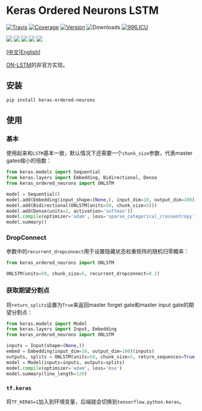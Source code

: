 # Keras Ordered Neurons LSTM

[![Travis](https://travis-ci.org/CyberZHG/keras-ordered-neurons.svg)](https://travis-ci.org/CyberZHG/keras-ordered-neurons)
[![Coverage](https://coveralls.io/repos/github/CyberZHG/keras-ordered-neurons/badge.svg?branch=master)](https://coveralls.io/github/CyberZHG/keras-ordered-neurons)
[![Version](https://img.shields.io/pypi/v/keras-ordered-neurons.svg)](https://pypi.org/project/keras-ordered-neurons/)
![Downloads](https://img.shields.io/pypi/dm/keras-ordered-neurons.svg)
[![996.ICU](https://img.shields.io/badge/license-Anti%20996-blue.svg)](https://996.icu) 

![](https://img.shields.io/badge/keras-tensorflow-blue.svg)
![](https://img.shields.io/badge/keras-theano-blue.svg)
![](https://img.shields.io/badge/keras-cntk-blue.svg)
![](https://img.shields.io/badge/keras-tf.keras-blue.svg)
![](https://img.shields.io/badge/keras-tf.keras/eager-blue.svg)

\[[中文](https://github.com/CyberZHG/keras-ordered-neurons/blob/master/README.zh-CN.md)|[English](https://github.com/CyberZHG/keras-ordered-neurons/blob/master/README.md)\]

[ON-LSTM](https://openreview.net/pdf?id=B1l6qiR5F7)的非官方实现。

## 安装

```bash
pip install keras-ordered-neurons
```

## 使用

### 基本

使用起来和`LSTM`基本一致，默认情况下还需要一个`chunk_size`参数，代表master gates缩小的倍数：

```python
from keras.models import Sequential
from keras.layers import Embedding, Bidirectional, Dense
from keras_ordered_neurons import ONLSTM

model = Sequential()
model.add(Embedding(input_shape=(None,), input_dim=10, output_dim=100))
model.add(Bidirectional(ONLSTM(units=50, chunk_size=5)))
model.add(Dense(units=2, activation='softmax'))
model.compile(optimizer='adam', loss='sparse_categorical_crossentropy')
model.summary()
```

### DropConnect

参数中的`recurrent_dropconnect`用于设置隐藏状态权重矩阵的随机归零概率：

```python
from keras_ordered_neurons import ONLSTM

ONLSTM(units=50, chunk_size=5, recurrent_dropconnect=0.2)
```

### 获取期望分割点

将`return_splits`设置为`True`来返回master forget gate和master input gate的期望分割点：

```python
from keras.models import Model
from keras.layers import Input, Embedding
from keras_ordered_neurons import ONLSTM

inputs = Input(shape=(None,))
embed = Embedding(input_dim=10, output_dim=100)(inputs)
outputs, splits = ONLSTM(units=50, chunk_size=5, return_sequences=True, return_splits=True)(embed)
model = Model(inputs=inputs, outputs=splits)
model.compile(optimizer='adam', loss='mse')
model.summary(line_length=120)
```

### `tf.keras`

将`TF_KERAS=1`加入到环境变量，后端就会切换到`tensorflow.python.keras`。
